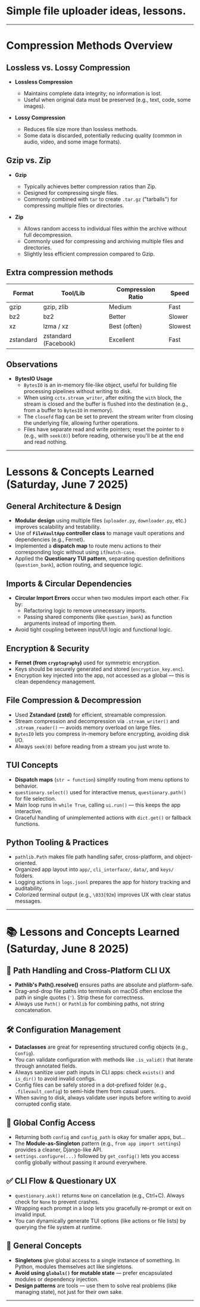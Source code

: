 # Simple file uploader ideas, lessons.
----------------------------------------

# Compression Methods Overview

## Lossless vs. Lossy Compression

- **Lossless Compression**  
    - Maintains complete data integrity; no information is lost.
    - Useful when original data must be preserved (e.g., text, code, some images).

- **Lossy Compression**  
    - Reduces file size more than lossless methods.
    - Some data is discarded, potentially reducing quality (common in audio, video, and some image formats).

## Gzip vs. Zip

- **Gzip**
    - Typically achieves better compression ratios than Zip.
    - Designed for compressing single files.
    - Commonly combined with `tar` to create `.tar.gz` ("tarballs") for compressing multiple files or directories.

- **Zip**
    - Allows random access to individual files within the archive without full decompression.
    - Commonly used for compressing and archiving multiple files and directories.
    - Slightly less efficient compression compared to Gzip.

## Extra compression methods
| Format      | Tool/Lib            | Compression Ratio | Speed    |
|-------------|---------------------|-------------------|----------|
| gzip        | gzip, zlib          | Medium            | Fast     |
| bz2         | bz2                 | Better            | Slower   |
| xz          | lzma / xz           | Best (often)      | Slowest  |
| zstandard   | zstandard (Facebook)| Excellent         | Fast     |

## Observations
- **BytesIO Usage**  
    - `BytesIO` is an in-memory file-like object, useful for building file processing pipelines without writing to disk.
    - When using `cctx.stream_writer`, after exiting the `with` block, the stream is closed and the buffer is flushed into the destination (e.g., from a buffer to `BytesIO` in memory).
    - The `closefd` flag can be set to prevent the stream writer from closing the underlying file, allowing further operations.
    - Files have separate read and write pointers; reset the pointer to `0` (e.g., with `seek(0)`) before reading, otherwise you'll be at the end and read nothing.

---

# Lessons & Concepts Learned (Saturday, June 7 2025)

## General Architecture & Design

- **Modular design** using multiple files (`uploader.py`, `downloader.py`, etc.) improves scalability and testability.
- Use of **`FileVaultApp` controller class** to manage vault operations and dependencies (e.g., Fernet).
- Implemented a **dispatch map** to route menu actions to their corresponding logic without using `if`/`match-case`.
- Applied the **Questionary TUI pattern**, separating question definitions (`question_bank`), action routing, and sequence logic.

## Imports & Circular Dependencies

- **Circular Import Errors** occur when two modules import each other. Fix by:
  - Refactoring logic to remove unnecessary imports.
  - Passing shared components (like `question_bank`) as function arguments instead of importing them.
- Avoid tight coupling between input/UI logic and functional logic.

## Encryption & Security

- **Fernet (from `cryptography`)** used for symmetric encryption.
- Keys should be securely generated and stored (`encryption_key.enc`).
- Encryption key injected into the app, not accessed as a global — this is clean dependency management.

## File Compression & Decompression

- Used **Zstandard (zstd)** for efficient, streamable compression.
- Stream compression and decompression via `.stream_writer()` and `.stream_reader()` — avoids memory overload on large files.
- `BytesIO` lets you compress in-memory before encrypting, avoiding disk I/O.
- Always `seek(0)` before reading from a stream you just wrote to.

## TUI Concepts

- **Dispatch maps** (`str → function`) simplify routing from menu options to behavior.
- `questionary.select()` used for interactive menus, `questionary.path()` for file selection.
- Main loop runs in `while True`, calling `ui.run()` — this keeps the app interactive.
- Graceful handling of unimplemented actions with `dict.get()` or fallback functions.

## Python Tooling & Practices

- `pathlib.Path` makes file path handling safer, cross-platform, and object-oriented.
- Organized app layout into `app/`, `cli_interface/`, `data/`, and `keys/` folders.
- Logging actions in `logs.jsonl` prepares the app for history tracking and auditability.
- Colorized terminal output (e.g., `\033[92m`) improves UX with clear status messages.

---
# 📚 Lessons and Concepts Learned (Saturday, June 8 2025)

## 🧠 Path Handling and Cross-Platform CLI UX

- **Pathlib's Path().resolve()** ensures paths are absolute and platform-safe.
- Drag-and-drop file paths into terminals on macOS often enclose the path in single quotes (`'`). Strip these for correctness.
- Always use `Path()` or `Pathlib` for combining paths, not string concatenation.

## 🛠 Configuration Management

- **Dataclasses** are great for representing structured config objects (e.g., `Config`).
- You can validate configuration with methods like `.is_valid()` that iterate through annotated fields.
- Always sanitize user path inputs in CLI apps: check `exists()` and `is_dir()` to avoid invalid configs.
- Config files can be safely stored in a dot-prefixed folder (e.g., `.filevault_config`) to semi-hide them from casual users.
- When saving to disk, always validate user inputs before writing to avoid corrupted config state.

## 🧩 Global Config Access

- Returning both `config` and `config_path` is okay for smaller apps, but...
- The **Module-as-Singleton** pattern (e.g., `from app import settings`) provides a cleaner, Django-like API.
- `settings.configure(...)` followed by `get_config()` lets you access config globally without passing it around everywhere.

## ✅ CLI Flow & Questionary UX

- `questionary.ask()` returns `None` on cancellation (e.g., Ctrl+C). Always check for `None` to prevent crashes.
- Wrapping each prompt in a loop lets you gracefully re-prompt or exit on invalid input.
- You can dynamically generate TUI options (like actions or file lists) by querying the file system at runtime.

## 🧠 General Concepts

- **Singletons** give global access to a single instance of something. In Python, modules themselves act like singletons.
- **Avoid using `globals()` for mutable state** — prefer encapsulated modules or dependency injection.
- **Design patterns** are tools — use them to solve real problems (like managing state), not just for their own sake.
-------------------
